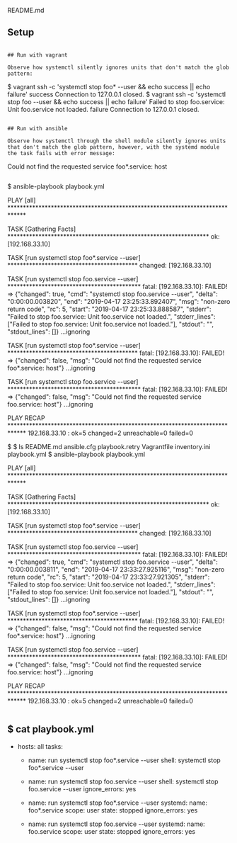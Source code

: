 README.md

## Setup

```

## Run with vagrant

Observe how systemctl silently ignores units that don't match the glob pattern:

```
$ vagrant ssh -c 'systemctl stop foo* --user && echo success || echo failure'
success
Connection to 127.0.0.1 closed.
$ vagrant ssh -c 'systemctl stop foo --user && echo success || echo failure'
Failed to stop foo.service: Unit foo.service not loaded.
failure
Connection to 127.0.0.1 closed.
```

## Run with ansible

Observe how systemctl through the shell module silently ignores units that don't match the glob pattern, however, with the systemd module the task fails with error message:

```
Could not find the requested service foo*.service: host
```

```
$ ansible-playbook playbook.yml

PLAY [all] *****************************************************************************

TASK [Gathering Facts] *****************************************************************
ok: [192.168.33.10]

TASK [run systemctl stop foo*.service --user] ******************************************
changed: [192.168.33.10]

TASK [run systemctl stop foo.service --user] *******************************************
fatal: [192.168.33.10]: FAILED! => {"changed": true, "cmd": "systemctl stop foo.service --user", "delta": "0:00:00.003820", "end": "2019-04-17 23:25:33.892407", "msg": "non-zero return code", "rc": 5, "start": "2019-04-17 23:25:33.888587", "stderr": "Failed to stop foo.service: Unit foo.service not loaded.", "stderr_lines": ["Failed to stop foo.service: Unit foo.service not loaded."], "stdout": "", "stdout_lines": []}
...ignoring

TASK [run systemctl stop foo*.service --user] ******************************************
fatal: [192.168.33.10]: FAILED! => {"changed": false, "msg": "Could not find the requested service foo*.service: host"}
...ignoring

TASK [run systemctl stop foo.service --user] *******************************************
fatal: [192.168.33.10]: FAILED! => {"changed": false, "msg": "Could not find the requested service foo.service: host"}
...ignoring

PLAY RECAP *****************************************************************************
192.168.33.10              : ok=5    changed=2    unreachable=0    failed=0

$
$ ls
README.md	ansible.cfg	playbook.retry
Vagrantfile	inventory.ini	playbook.yml
$ ansible-playbook playbook.yml

PLAY [all] *****************************************************************************

TASK [Gathering Facts] *****************************************************************
ok: [192.168.33.10]

TASK [run systemctl stop foo*.service --user] ******************************************
changed: [192.168.33.10]

TASK [run systemctl stop foo.service --user] *******************************************
fatal: [192.168.33.10]: FAILED! => {"changed": true, "cmd": "systemctl stop foo.service --user", "delta": "0:00:00.003811", "end": "2019-04-17 23:33:27.925116", "msg": "non-zero return code", "rc": 5, "start": "2019-04-17 23:33:27.921305", "stderr": "Failed to stop foo.service: Unit foo.service not loaded.", "stderr_lines": ["Failed to stop foo.service: Unit foo.service not loaded."], "stdout": "", "stdout_lines": []}
...ignoring

TASK [run systemctl stop foo*.service --user] ******************************************
fatal: [192.168.33.10]: FAILED! => {"changed": false, "msg": "Could not find the requested service foo*.service: host"}
...ignoring

TASK [run systemctl stop foo.service --user] *******************************************
fatal: [192.168.33.10]: FAILED! => {"changed": false, "msg": "Could not find the requested service foo.service: host"}
...ignoring

PLAY RECAP *****************************************************************************
192.168.33.10              : ok=5    changed=2    unreachable=0    failed=0
```

```
$ cat playbook.yml
---
- hosts: all
  tasks:
    - name: run systemctl stop foo*.service --user
      shell: systemctl stop foo*.service --user

    - name: run systemctl stop foo.service --user
      shell: systemctl stop foo.service --user
      ignore_errors: yes

    - name: run systemctl stop foo*.service --user
      systemd:
        name: foo*.service
        scope: user
        state: stopped
      ignore_errors: yes

    - name: run systemctl stop foo.service --user
      systemd:
        name: foo.service
        scope: user
        state: stopped
      ignore_errors: yes
```